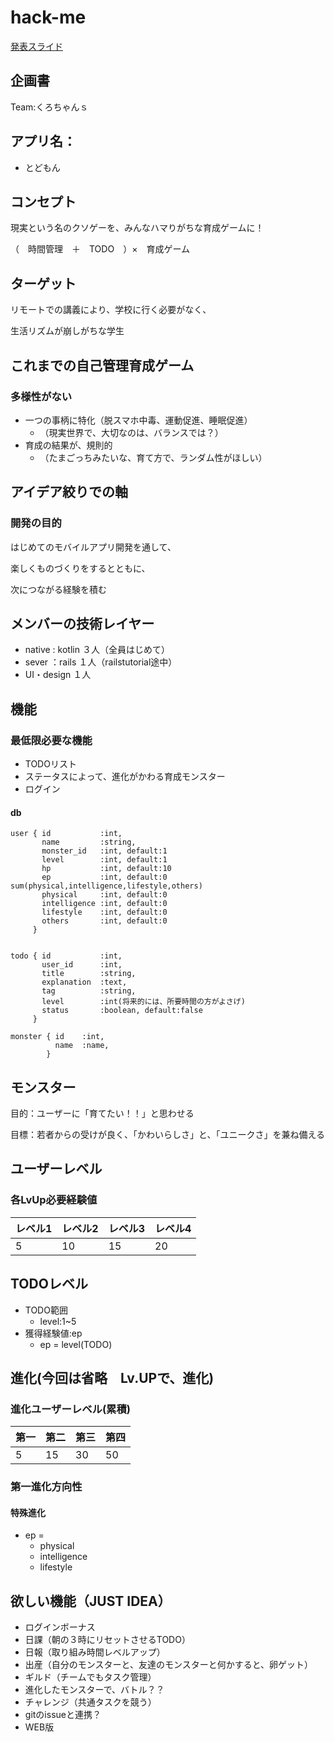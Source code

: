 # hack-me
[発表スライド](https://drive.google.com/file/d/1_Cm3PQ71K-limalVofd9hhTp7tUqhrh1/view?usp=sharing)
## 企画書
Team:くろちゃんｓ
## アプリ名：
- とどもん
## コンセプト
現実という名のクソゲーを、みんなハマりがちな育成ゲームに！

（　時間管理　＋　TODO　）×　育成ゲーム
## ターゲット
リモートでの講義により、学校に行く必要がなく、

生活リズムが崩しがちな学生
## これまでの自己管理育成ゲーム
### 多様性がない
- 一つの事柄に特化（脱スマホ中毒、運動促進、睡眠促進）
  - （現実世界で、大切なのは、バランスでは？）
- 育成の結果が、規則的
  - （たまごっちみたいな、育て方で、ランダム性がほしい）
## アイデア絞りでの軸
### 開発の目的
はじめてのモバイルアプリ開発を通して、

楽しくものづくりをするとともに、

次につながる経験を積む
## メンバーの技術レイヤー
- native : kotlin ３人（全員はじめて）
- sever ：rails １人（railstutorial途中）
- UI・design １人
## 機能
### 最低限必要な機能
- TODOリスト
- ステータスによって、進化がかわる育成モンスター
- ログイン
#### db
```
user { id           :int,
       name         :string,
       monster_id   :int, default:1
       level        :int, default:1
       hp           :int, default:10   
       ep           :int, default:0 sum(physical,intelligence,lifestyle,others)
       physical     :int, default:0
       intelligence :int, default:0
       lifestyle    :int, default:0
       others       :int, default:0
     }


todo { id           :int,
       user_id      :int,
       title        :string,
       explanation  :text,
       tag          :string,
       level        :int(将来的には、所要時間の方がよさげ)
       status       :boolean, default:false
     }

monster { id    :int,
          name  :name,
        }
```
## モンスター
目的：ユーザーに「育てたい！！」と思わせる

目標：若者からの受けが良く、「かわいらしさ」と、「ユニークさ」を兼ね備える
## ユーザーレベル
### 各LvUp必要経験値
レベル1 | レベル2 |	レベル3 |	レベル4
------  | ------ | ------- | -------
5 | 10 | 15 | 20
## TODOレベル
- TODO範囲
  - level:1~5
- 獲得経験値:ep
  - ep = level(TODO)
## 進化(今回は省略　Lv.UPで、進化)
### 進化ユーザーレベル(累積)
第一 | 第二 |	第三 |	第四
---- | ---- | --- | -----
5 | 15 | 30 | 50
### 第一進化方向性
#### 特殊進化
- ep =
  - physical
  - intelligence
  - lifestyle
## 欲しい機能（JUST IDEA）
- ログインボーナス
- 日課（朝の３時にリセットさせるTODO）
- 日報（取り組み時間レベルアップ）
- 出産（自分のモンスターと、友達のモンスターと何かすると、卵ゲット）
- ギルド（チームでもタスク管理）
- 進化したモンスターで、バトル？？
- チャレンジ（共通タスクを競う）
- gitのissueと連携？
- WEB版
